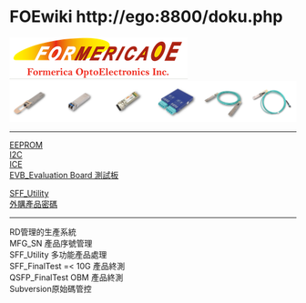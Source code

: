 FOEwiki  http://ego:8800/doku.php
===
![](FOE.PNG)  
![](product.PNG)  

---

[EEPROM](/EEPROM/EEPROM.md)  
[I2C](/I2C/I2C.md)  
[ICE](/ICE/ICE.md)  
[EVB_Evaluation Board 測試板](EVB/EVB.md)

[SFF_Utility](/SFF_Utility/SFF_Utility.md)  
[外購產品密碼](/outsourcing/outsourcing.md)

---

RD管理的生產系統  
MFG_SN 產品序號管理  
SFF_Utility 多功能產品處理  
SFF_FinalTest =< 10G 產品終測  
QSFP_FinalTest OBM 產品終測  
Subversion原始碼管控  
